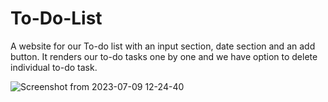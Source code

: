 # To-Do-List
A website for our To-do list with an input section, date section and an add button.
It renders our to-do tasks one by one and we have option to delete individual to-do task.

![Screenshot from 2023-07-09 12-24-40](https://github.com/GiXhnu/To-Do-List/assets/62526531/e9602197-76f3-48f4-bdda-2acb2892096f)

